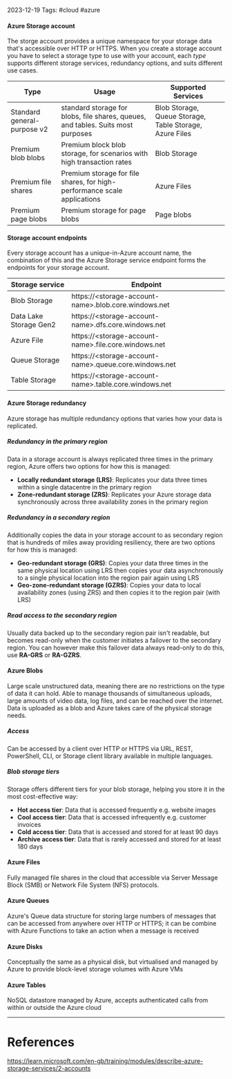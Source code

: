 2023-12-19
Tags: #cloud #azure 

#### Azure Storage account
The storge account provides a unique namespace for your storage data that's accessible over HTTP or HTTPS. When you create a storage account you have to select a storage type to use with your account, each *type* supports different storage services, redundancy options, and suits different use cases.

| Type                        | Usage                                                                            | Supported Services                                      |
| --------------------------- | -------------------------------------------------------------------------------- | ------------------------------------------------------- |
| Standard general-purpose v2 | standard storage for blobs, file shares, queues, and tables. Suits most purposes | Blob Storage, Queue Storage, Table Storage, Azure Files |
| Premium blob blobs          | Premium block blob storage, for scenarios with high transaction rates            | Blob Storage                                            |
| Premium file shares         | Premium storage for file shares, for high-performance scale applications         | Azure Files                                             |
| Premium page blobs          | Premium storage for page blobs                                                   | Page blobs

#### Storage account endpoints
Every storage account has a unique-in-Azure account name, the combination of this and the Azure Storage service endpoint forms the endpoints for your storage account.

| Storage service        | Endpoint                                                  |
| ---------------------- | --------------------------------------------------------- |
| Blob Storage           | https:\/\/\<storage-account-name\>.blob.core.windows.net  |
| Data Lake Storage Gen2 | https:\/\/\<storage-account-name\>.dfs.core.windows.net   |
| Azure File             | https:\/\/\<storage-account-name\>.file.core.windows.net  |
| Queue Storage          | https:\/\/\<storage-account-name\>.queue.core.windows.net |
| Table Storage          | https:\/\/\<storage-account-name\>.table.core.windows.net |

#### Azure Storage redundancy
Azure storage has multiple redundancy options that varies how your data is replicated.
##### Redundancy in the primary region
Data in a storage account is always replicated three times in the primary region, Azure offers two options for how this is managed:
- **Locally redundant storage (LRS)**: Replicates your data three times within a single datacentre in the primary region
- **Zone-redundant storage (ZRS)**: Replicates your Azure storage data synchronously across three availability zones in the primary region

##### Redundancy in a secondary region
Additionally copies the data in your storage account to as secondary region that is hundreds of miles away providing resiliency, there are two options for how this is managed:
- **Geo-redundant storage (GRS)**: Copies your data three times in the same physical location using LRS then copies your data asynchronously to a single physical location into the region pair again using LRS
- **Geo-zone-redundant storage (GZRS)**: Copies your data to local availability zones (using ZRS) and then copies it to the region pair (with LRS)

##### Read access to the secondary region
Usually data backed up to the secondary region pair isn't readable,  but becomes read-only when the customer initiates a failover to the secondary region. You can however make this failover data always read-only to do this, use **RA-GRS** or **RA-GZRS**.

#### Azure Blobs
Large scale unstructured data, meaning there are no restrictions on the type of data it can hold. Able to manage thousands of simultaneous uploads, large amounts of video data, log files, and can be reached over the internet. Data is uploaded as a blob and Azure takes care of the physical storage needs.
##### Access
Can be accessed by a client over HTTP or HTTPS via URL, REST, PowerShell, CLI, or Storage client library available in multiple languages.

##### Blob storage tiers
Storage offers different tiers for your blob storage, helping you store it in the most cost-effective way:
- **Hot access tier**: Data that is accessed frequently e.g. website images
- **Cool access tier**: Data that is accessed infrequently e.g. customer invoices
- **Cold access tier**: Data that is accessed and stored for at least 90 days
- **Archive access tier**: Data that is rarely accessed and stored for at least 180 days

#### Azure Files
Fully managed file shares in the cloud that accessible via Server Message Block (SMB) or Network File System (NFS) protocols. 

#### Azure Queues
Azure's Queue data structure for storing large numbers of messages that can be accessed from anywhere over HTTP or HTTPS; it can be combine with Azure Functions to take an action when a message is received

#### Azure Disks
Conceptually the same as a physical disk, but virtualised and managed by Azure to provide block-level storage volumes with Azure VMs

#### Azure Tables
NoSQL datastore managed by Azure, accepts authenticated calls from within or outside the Azure cloud 



---
# References

https://learn.microsoft.com/en-gb/training/modules/describe-azure-storage-services/2-accounts